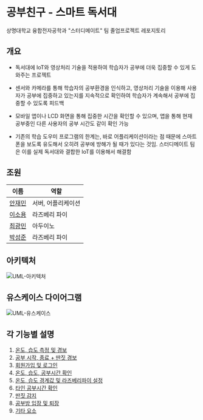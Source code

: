 # 공부친구 - 스마트 독서대
상명대학교 융합전자공학과 "스터디메이트" 팀 졸업프로젝트 레포지토리
## 개요
* 독서대에 IoT와 영상처리 기술을 적용하여 학습자가 공부에 더욱 집중할 수 있게 도와주는 프로젝트

* 센서와 카메라를 통해 학습자의 공부환경을 인식하고, 영상처리 기술을 이용해 사용자가 공부에 집중하고 있는지를 지속적으로 확인하여 학습자가 계속해서 공부에 집중할 수 있도록 피드백

* 모바일 앱이나 LCD 화면을 통해 집중한 시간을 확인할 수 있으며, 앱을 통해 현재 공부중인 다른 사용자의 공부 시간도 같이 확인 가능

* 기존의 학습 도우미 프로그램의 한계는, 바로 어플리케이션이라는 점 때문에 스마트폰을 보도록 유도해서 오히려 공부에 방해가 될 때가 있다는 것임. 스터디메이트 팀은 이를 실제 독서대와 결합한 IoT를 이용해서 해결함
## 조원
| 이름                                    |              역할 |
| --------------------------------------- | ---------------- |
| [안재민](https://github.com/veryneuron) | 서버, 어플리케이션 |
| [이소용](https://github.com/iot-lsy)    | 라즈베리 파이      |
| [최광민](https://github.com/KwangMinChoi1)    | 아두이노     |
| [박성준](https://github.com/park-sungjune)    | 라즈베리 파이 |
## 아키텍처
![UML-아키텍처](https://user-images.githubusercontent.com/29668913/209352908-eb45c195-4d3a-48c7-bbdf-e44e1e31abeb.jpg)
## 유스케이스 다이어그램
![UML-유스케이스](https://user-images.githubusercontent.com/29668913/187206625-accfe3a9-606c-49e0-8cb5-b75dcce30129.jpg)
## 각 기능별 설명
1. [온도, 습도 측정 및 경보](https://github.com/veryneuron/study_mate_project/blob/main/doc/%EC%98%A8%EB%8F%84%2C%20%EC%8A%B5%EB%8F%84%20%EC%B8%A1%EC%A0%95%20%EB%B0%8F%20%EA%B2%BD%EB%B3%B4.md)
2. [공부 시작, 종료 + 딴짓 경보](https://github.com/veryneuron/study_mate_project/blob/main/doc/%EA%B3%B5%EB%B6%80%20%EC%8B%9C%EC%9E%91%2C%20%EC%A2%85%EB%A3%8C%20%2B%20%EB%94%B4%EC%A7%93%20%EA%B2%BD%EB%B3%B4.md)
3. [회원가입 및 로그인](https://github.com/veryneuron/study_mate_project/blob/main/doc/%ED%9A%8C%EC%9B%90%EA%B0%80%EC%9E%85%20%EB%B0%8F%20%EB%A1%9C%EA%B7%B8%EC%9D%B8.md)
4. [온도, 습도, 공부시간 확인](https://github.com/veryneuron/study_mate_project/blob/main/doc/%EC%98%A8%EB%8F%84%2C%20%EC%8A%B5%EB%8F%84%2C%20%EA%B3%B5%EB%B6%80%EC%8B%9C%EA%B0%84%20%ED%99%95%EC%9D%B8.md)
5. [온도, 습도 경계값 및 라즈베리파이 설정](https://github.com/veryneuron/study_mate_project/blob/main/doc/%EC%98%A8%EB%8F%84%2C%20%EC%8A%B5%EB%8F%84%20%EA%B2%BD%EA%B3%84%EA%B0%92%20%EB%B0%8F%20%EB%9D%BC%EC%A6%88%EB%B2%A0%EB%A6%AC%ED%8C%8C%EC%9D%B4%20%EC%84%A4%EC%A0%95.md)
6. [타인 공부시간 확인](https://github.com/veryneuron/study_mate_project/blob/main/doc/%ED%83%80%EC%9D%B8%20%EA%B3%B5%EB%B6%80%EC%8B%9C%EA%B0%84%20%ED%99%95%EC%9D%B8.md)
7. [딴짓 감지](https://github.com/veryneuron/study_mate_project/blob/main/doc/%EB%94%B4%EC%A7%93%20%EA%B0%90%EC%A7%80.md)
8. [공부방 입장 및 퇴장](https://github.com/veryneuron/study_mate_project/blob/main/doc/%EA%B3%B5%EB%B6%80%EB%B0%A9%20%EC%9E%85%EC%9E%A5%20%EB%B0%8F%20%ED%87%B4%EC%9E%A5.md)
9. [기타 요소](https://github.com/veryneuron/study_mate_project/blob/main/doc/%EA%B8%B0%ED%83%80%20%EC%9A%94%EC%86%8C.md)

